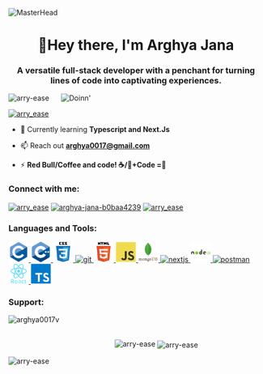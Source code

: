 ![MasterHead](https://cdn.dribbble.com/userupload/9495255/file/original-a0f72df060c2e1f5299cc7819d86cccb.jpg?resize=1200x300)
<h1 align="center">👋Hey there, I'm Arghya Jana</h1>
<h3 align="center">A versatile full-stack developer with a penchant for turning lines of code into captivating experiences.</h3>
<img align ="right" alt = "Doinn'" width ="400" src = "https://cdn.dribbble.com/users/255/screenshots/10481930/media/314c00fe1fecd4dc565a8b642a60c427.png?resize=1000x750&vertical=center">

<p align="left"> <img src="https://komarev.com/ghpvc/?username=arry-ease&label=Profile%20views&color=0e75b6&style=flat" alt="arry-ease" /> </p>

<p align="left"> <a href="https://twitter.com/arry_ease" target="blank"><img src="https://img.shields.io/twitter/follow/arry_ease?logo=twitter&style=for-the-badge" alt="arry_ease" /></a> </p>

- 🌱 Currently learning **Typescript and Next.Js**

- 📫 Reach out **arghya0017@gmail.com**

- ⚡ **Red Bull/Coffee and code! ☕/🐂+Code =🚀**

<h3 align="left">Connect with me:</h3>
<p align="left">
<a href="https://twitter.com/arry_ease" target="blank"><img align="center" src="https://raw.githubusercontent.com/rahuldkjain/github-profile-readme-generator/master/src/images/icons/Social/twitter.svg" alt="arry_ease" height="30" width="40" /></a>
<a href="https://linkedin.com/in/arghya-jana-b0baa4239" target="blank"><img align="center" src="https://raw.githubusercontent.com/rahuldkjain/github-profile-readme-generator/master/src/images/icons/Social/linked-in-alt.svg" alt="arghya-jana-b0baa4239" height="30" width="40" /></a>
<a href="https://instagram.com/arry_ease" target="blank"><img align="center" src="https://raw.githubusercontent.com/rahuldkjain/github-profile-readme-generator/master/src/images/icons/Social/instagram.svg" alt="arry_ease" height="30" width="40" /></a>
</p>

<h3 align="left">Languages and Tools:</h3>
<p align="left"> <a href="https://www.cprogramming.com/" target="_blank" rel="noreferrer"> <img src="https://raw.githubusercontent.com/devicons/devicon/master/icons/c/c-original.svg" alt="c" width="40" height="40"/> </a> <a href="https://www.w3schools.com/cpp/" target="_blank" rel="noreferrer"> <img src="https://raw.githubusercontent.com/devicons/devicon/master/icons/cplusplus/cplusplus-original.svg" alt="cplusplus" width="40" height="40"/> </a> <a href="https://www.w3schools.com/css/" target="_blank" rel="noreferrer"> <img src="https://raw.githubusercontent.com/devicons/devicon/master/icons/css3/css3-original-wordmark.svg" alt="css3" width="40" height="40"/> </a> <a href="https://git-scm.com/" target="_blank" rel="noreferrer"> <img src="https://www.vectorlogo.zone/logos/git-scm/git-scm-icon.svg" alt="git" width="40" height="40"/> </a> <a href="https://www.w3.org/html/" target="_blank" rel="noreferrer"> <img src="https://raw.githubusercontent.com/devicons/devicon/master/icons/html5/html5-original-wordmark.svg" alt="html5" width="40" height="40"/> </a> <a href="https://developer.mozilla.org/en-US/docs/Web/JavaScript" target="_blank" rel="noreferrer"> <img src="https://raw.githubusercontent.com/devicons/devicon/master/icons/javascript/javascript-original.svg" alt="javascript" width="40" height="40"/> </a> <a href="https://www.mongodb.com/" target="_blank" rel="noreferrer"> <img src="https://raw.githubusercontent.com/devicons/devicon/master/icons/mongodb/mongodb-original-wordmark.svg" alt="mongodb" width="40" height="40"/> </a> <a href="https://nextjs.org/" target="_blank" rel="noreferrer"> <img src="https://cdn.worldvectorlogo.com/logos/nextjs-2.svg" alt="nextjs" width="40" height="40"/> </a> <a href="https://nodejs.org" target="_blank" rel="noreferrer"> <img src="https://raw.githubusercontent.com/devicons/devicon/master/icons/nodejs/nodejs-original-wordmark.svg" alt="nodejs" width="40" height="40"/> </a> <a href="https://postman.com" target="_blank" rel="noreferrer"> <img src="https://www.vectorlogo.zone/logos/getpostman/getpostman-icon.svg" alt="postman" width="40" height="40"/> </a> <a href="https://reactjs.org/" target="_blank" rel="noreferrer"> <img src="https://raw.githubusercontent.com/devicons/devicon/master/icons/react/react-original-wordmark.svg" alt="react" width="40" height="40"/> </a> <a href="https://www.typescriptlang.org/" target="_blank" rel="noreferrer"> <img src="https://raw.githubusercontent.com/devicons/devicon/master/icons/typescript/typescript-original.svg" alt="typescript" width="40" height="40"/> </a> </p>

<h3 align="left">Support:</h3>
<p><a href="https://www.buymeacoffee.com/arghya0017v"> <img align="left" src="https://cdn.buymeacoffee.com/buttons/v2/default-yellow.png" height="50" width="210" alt="arghya0017v" /></a></p><br><br>

<p><img align="left" src="https://github-readme-stats.vercel.app/api/top-langs?username=arry-ease&show_icons=true&locale=en&layout=compact" alt="arry-ease" /></p>

<p>&nbsp;<img align="center" src="https://github-readme-stats.vercel.app/api?username=arry-ease&show_icons=true&locale=en" alt="arry-ease" /></p>

<p><img align="center" src="https://github-readme-streak-stats.herokuapp.com/?user=arry-ease&" alt="arry-ease" /></p>
